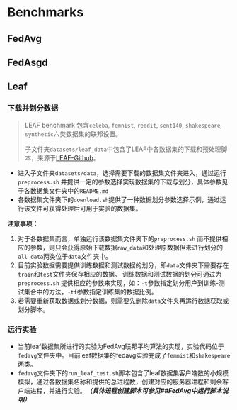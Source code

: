 # Benchmarks


## FedAvg


## FedAsgd


## Leaf

### 下载并划分数据

> LEAF benchmark 包含`celeba`, `femnist`, `reddit`, `sent140`, `shakespeare`, `synthetic`六类数据集的联邦设置。
>
> 子文件夹`datasets/leaf_data`中包含了LEAF中各数据集的下载和预处理脚本，来源于[LEAF-Github](https://github.com/TalwalkarLab/leaf)。

- 进入子文件夹`datasets/data`，选择需要下载的数据集文件夹进入，通过运行`preprocess.sh` 并提供一定的参数选择实现数据集的下载与划分，具体参数见于各数据集文件夹中的`README.md`
- 各数据集文件夹下的`download.sh`提供了一种数据划分参数选择示例，通过运行该文件可获得处理后可用于实验的数据集。

**注意事项：**

1. 对于各数据集而言，单独运行该数据集文件夹下的`preprocess.sh` 而不提供相应的参数，则只会获得原始下载数据`raw_data`和处理原数据但未进行划分的`all_data`两类位于`data`文件夹中。
2. 目前实验数据需要提供训练数据和测试数据的划分，即`data`文件夹下需要存在`train`和`test`文件夹保存相应的数据。
   训练数据和测试数据的划分可通过为`preprocess.sh` 提供相应的参数来实现，如：`-t`参数指定划分用户到训练-测试集合中的方法，`-tf`参数指定训练集的数据比例。
3. 若需要重新获取数据或划分数据，则需要先删除`data`文件夹再运行数据获取或划分脚本。

### 运行实验

- 当前leaf数据集所进行的实验为FedAvg联邦平均算法的实现，实验代码位于`fedavg`文件夹中。目前leaf数据集的fedavg实验完成了`femnist`和`shakespeare`两类。
- `fedavg`文件夹下的`run_leaf_test.sh`脚本包含了leaf数据集客户端数的小规模模拟，通过各数据集名称和提供的总进程数，创建对应的服务器进程和剩余客户端进程，并进行实验。***（具体进程创建脚本可参见##FedAvg中运行脚本说明）***
